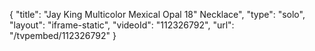 {
    "title": "Jay King Multicolor Mexical Opal 18\" Necklace",
    "type": "solo",
    "layout": "iframe-static",
    "videoId": "112326792",
    "url": "\/tvpembed\/112326792"
}